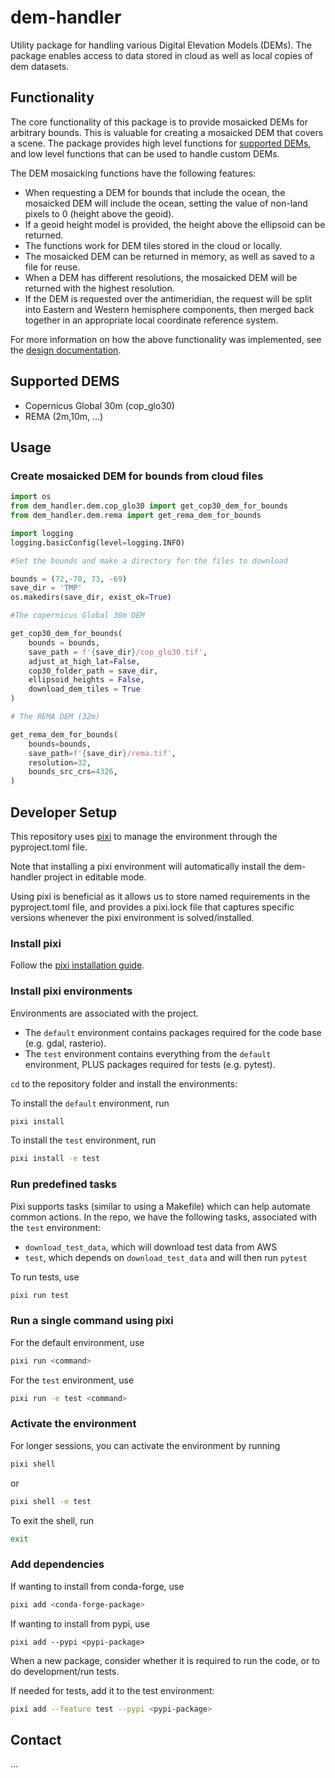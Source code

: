 # dem-handler
Utility package for handling various Digital Elevation Models (DEMs). 
The package enables access to data stored in cloud as well as local copies of dem datasets. 

## Functionality

The core functionality of this package is to provide mosaicked DEMs for arbitrary bounds.
This is valuable for creating a mosaicked DEM that covers a scene. 
The package provides high level functions for [supported DEMs](#supported-dems), and 
low level functions that can be used to handle custom DEMs. 

The DEM mosaicking functions have the following features:
* When requesting a DEM for bounds that include the ocean, the mosaicked DEM will 
include the ocean, setting the value of non-land pixels to 0 (height above the geoid).
* If a geoid height model is provided, the height above the ellipsoid can be returned.
* The functions work for DEM tiles stored in the cloud or locally.
* The mosaicked DEM can be returned in memory, as well as saved to a file for reuse. 
* When a DEM has different resolutions, the mosaicked DEM will be returned with the highest resolution.
* If the DEM is requested over the antimeridian, the request will be split into Eastern 
and Western hemisphere components, then merged back together in an appropriate local coordinate reference system.

For more information on how the above functionality was implemented, 
see the [design documentation](docs/design.md).

## Supported DEMS
- Copernicus Global 30m (cop_glo30)
- REMA (2m,10m, ...)

## Usage
### Create mosaicked DEM for bounds from cloud files

```python
import os
from dem_handler.dem.cop_glo30 import get_cop30_dem_for_bounds
from dem_handler.dem.rema import get_rema_dem_for_bounds

import logging
logging.basicConfig(level=logging.INFO)

#Set the bounds and make a directory for the files to download

bounds = (72,-70, 73, -69)
save_dir = 'TMP'
os.makedirs(save_dir, exist_ok=True)

#The copernicus Global 30m DEM 

get_cop30_dem_for_bounds(
    bounds = bounds,
    save_path = f'{save_dir}/cop_glo30.tif',
    adjust_at_high_lat=False,
    cop30_folder_path = save_dir,
    ellipsoid_heights = False,
    download_dem_tiles = True
)

# The REMA DEM (32m)

get_rema_dem_for_bounds(
    bounds=bounds,
    save_path=f'{save_dir}/rema.tif',
    resolution=32,
    bounds_src_crs=4326,
)
```

## Developer Setup

This repository uses [pixi](https://pixi.sh/latest/) to manage the environment through the pyproject.toml file.

Note that installing a pixi environment will automatically install the dem-handler project in editable mode.

Using pixi is beneficial as it allows us to store named requirements in the pyproject.toml file, and provides a pixi.lock file that captures specific versions whenever the pixi environment is solved/installed.

### Install pixi

Follow the [pixi installation guide](https://pixi.sh/latest/#installation).

### Install pixi environments
Environments are associated with the project.

* The `default` environment contains packages required for the code base (e.g. gdal, rasterio).
* The `test` environment contains everything from the `default` environment, PLUS packages required for tests (e.g. pytest).

`cd` to the repository folder and install the environments:

To install the `default` environment, run
```bash
pixi install
```

To install the `test` environment, run
```bash
pixi install -e test
```

### Run predefined tasks
Pixi supports tasks (similar to using a Makefile) which can help automate common actions. In the repo, we have the following tasks, associated with the `test` environment:
* `download_test_data`, which will download test data from AWS
* `test`, which depends on `download_test_data` and will then run `pytest`

To run tests, use
```bash
pixi run test
```

### Run a single command using pixi
For the default environment, use
```bash
pixi run <command>
```

For the `test` environment, use
```bash
pixi run -e test <command>
```

### Activate the environment
For longer sessions, you can activate the environment by running
```bash
pixi shell
```
or 
```bash
pixi shell -e test
```
To exit the shell, run 
```bash
exit
```

### Add dependencies
If wanting to install from conda-forge, use
```bash
pixi add <conda-forge-package>
```

If wanting to install from pypi, use
```
pixi add --pypi <pypi-package>
```

When a new package, consider whether it is required to run the code, or to do development/run tests. 

If needed for tests, add it to the test environment:
```bash
pixi add --feature test --pypi <pypi-package>
```

## Contact
...